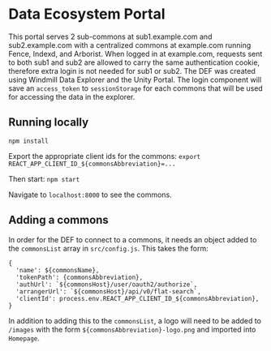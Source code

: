 # Data Ecosystem Portal

This portal serves 2 sub-commons at sub1.example.com and sub2.example.com with a centralized commons at example.com running Fence, Indexd, and Arborist.
When logged in at example.com, requests sent to both sub1 and sub2 are allowed to carry the same authentication cookie, therefore extra login is not needed for sub1 or sub2. 
The DEF was created using Windmill Data Explorer and the Unity Portal.
The login component will save an `access_token` to `sessionStorage` for each commons that will be used for accessing the data in the explorer.

## Running locally
`npm install`

Export the appropriate client ids for the commons:
`export REACT_APP_CLIENT_ID_${commonsAbbreviation}=...`

Then start:
`npm start`

Navigate to `localhost:8000` to see the commons.

## Adding a commons
In order for the DEF to connect to a commons, it needs an object added to the `commonsList`
array in `src/config.js`. This takes the form:

```
{
  'name': ${commonsName},
  'tokenPath': {commonsAbbreviation},
  'authUrl': `${commonsHost}/user/oauth2/authorize`,
  'arrangerUrl': `${commonsHost}/api/v0/flat-search`,
  'clientId': process.env.REACT_APP_CLIENT_ID_${commonsAbbreviation},
}
```

In addition to adding this to the `commonsList`, a logo will need to be added
to `/images` with the form `${commonsAbbreviation}-logo.png` and imported into `Homepage`.